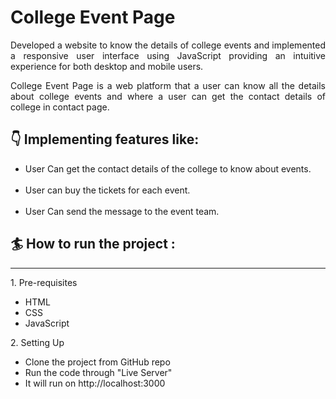 <h1>College Event Page </h1>

<p align="justify">Developed a website to know the details of college events and implemented a responsive user interface using JavaScript
providing an intuitive experience for both desktop and mobile users.</p>
<p align="justify">College Event Page is a web platform that a user can know all the details about college events and where a user can get the
contact details of college in contact page.</p> 

<h2>👇 Implementing features like:</h2>


<ul>
<li>User Can get the contact details of the college to know about events.</li>
<br/>
<li>User can buy the tickets for each event.</li>
<br/>
<li>User Can send the message to the event team.</li>
</ul>

<h2>🏄 How to run the project :</h2>
<hr/>
  1. Pre-requisites
    <ul>
    <li> HTML </li>
    <li> CSS </li>
    <li> JavaScript</li>
    </ul>
  2. Setting Up
    <ul>
    <li> Clone the project from GitHub repo </li>
    <li> Run the code through "Live Server"</li>
    <li> It will run on http://localhost:3000</li>
    </ul>
